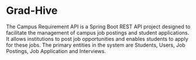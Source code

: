 # Grad-Hive
The Campus Requirement API is a Spring Boot REST API project designed to facilitate the  management of campus job postings and student applications. It allows institutions to post  job opportunities and enables students to apply for these jobs. The primary entities in the  system are Students, Users, Job Postings, Job Application and Interviews.

